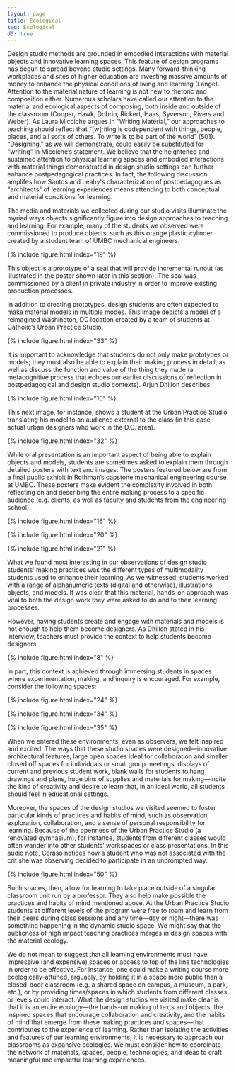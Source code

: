 ```yaml
---
layout: page
title: Ecological
tag: Ecological
d3: true
---
```

Design studio methods are grounded in embodied interactions with material objects and innovative learning spaces. This feature of design programs has begun to spread beyond studio settings. Many forward-thinking workplaces and sites of higher education are investing massive amounts of money to enhance the physical conditions of living and learning (Lange). Attention to the material nature of learning is not new to rhetoric and composition either. Numerous scholars have called our attention to the material and ecological aspects of composing, both inside and outside of the classroom (Cooper, Hawk, Dobrin, Rickert, Haas, Syverson, Rivers and Weber). As Laura Micciche argues in “Writing Material,” our approaches to teaching should reflect that “[w]riting is codependent with things, people, places, and all sorts of others. To write is to be part of the world” (501). “Designing,” as we will demonstrate, could easily be substituted for “writing” in Micciche’s statement. We believe that the heightened and sustained attention to physical learning spaces and embodied interactions with material things demonstrated in design studio settings can further enhance postpedagogical practices. In fact, the following discussion amplifes how Santos and Leahy's characterization of postpedagogues as "architects" of learning experiences means attending to both conceptual and material conditions for learning.

The media and materials we collected during our studio visits illuminate the myriad ways objects significantly figure into design approaches to teaching and learning. For example, many of the students we observed were commissioned to produce objects, such as this orange plastic cylinder created by a student team of UMBC mechanical engineers. 

{% include figure.html index="19" %}

This object is a prototype of a seal that will provide incremental runout (as illustrated in the poster shown later in this section). The seal was commissioned by a client in private industry in order to improve existing production processes.  

In addition to creating prototypes, design students are often expected to make material models in multiple modes. This image depicts a model of a reimagined Washington, DC location created by a team of students at Catholic’s Urban Practice Studio. 

{% include figure.html index="33" %}


It is important to acknowledge that students do not only make prototypes or models; they must also be able to explain their making process in detail, as well as discuss the function and value of the thing they made (a metacognitive process that echoes our earlier discussions of reflection in postpedagogical and design studio contexts). Arjun Dhillon describes:

{% include figure.html index="10" %}

This next image, for instance, shows a student at the Urban Practice Studio translating his model to an audience external to the class (in this case, actual urban designers who work in the D.C. area).


{% include figure.html index="32" %}

While oral presentation is an important aspect of being able to explain objects and models, students are sometimes asked to explain them through detailed posters with text and images. The posters featured below are from a final public exhibit in Rothman’s capstone mechanical engineering course at UMBC. These posters make evident the complexity involved in both reflecting on and describing the entire making process to a specific audience (e.g. clients, as well as faculty and students from the engineering school).

{% include figure.html index="16" %}

{% include figure.html index="20" %}

{% include figure.html index="21" %}


What we found most interesting in our observations of design studio students’ making practices was the different types of multimodality students used to enhance their learning. As we witnessed, students worked with a range of alphanumeric texts (digital and otherwise), illustrations, objects, and models. It was clear that this material, hands-on approach was vital to both the design work they were asked to do and to their learning processes.  

However, having students create and engage with materials and models is not enough to help them become designers. As Dhillon stated in his interview, teachers must provide the context to help students become designers.  

{% include figure.html index="8" %}

In part, this context is achieved through immersing students in spaces where experimentation, making, and inquiry is encouraged. For example, consider the following spaces:

{% include figure.html index="24" %}

{% include figure.html index="34" %}

{% include figure.html index="35" %}

When we entered these environments, even as observers, we felt inspired and excited. The ways that these studio spaces were designed—innovative architectural features, large open spaces ideal for collaboration and smaller closed off spaces for individuals or small group meetings, displays of current and previous student work, blank walls for students to hang drawings and plans, huge bins of supplies and materials for making—incite the kind of creativity and desire to learn that, in an ideal world, all students should feel in educational settings. 

Moreover, the spaces of the design studios we visited seemed to foster particular kinds of practices and habits of mind, such as observation, exploration, collaboration, and a sense of personal responsibility for learning. Because of the openness of the Urban Practice Studio (a renovated gymnasium), for instance, students from different classes would often wander into other students’ workspaces or class presentations. In this audio note, Ceraso notices how a student who was not associated with the crit she was observing decided to participate in an unprompted way:

{% include figure.html index="50" %}

Such spaces, then, allow for learning to take place outside of a singular classroom unit run by a professor. They also help make possible the practices and habits of mind mentioned above. At the Urban Practice Studio students at different levels of the program were free to roam and learn from their peers during class sessions and any time—day or night—there was something happening in the dynamic studio space. We might say that the publicness of high impact teaching practices merges in design spaces with the material ecology.

We do not mean to suggest that all learning environments must have impressive (and expensive) spaces or access to top of the line technologies in order to be effective. For instance, one could make a writing course more ecologically-attuned, arguably, by holding it in a space more public than a closed-door classroom (e.g. a shared space on campus, a museum, a park, etc.), or by providing times/spaces in which students from different classes or levels could interact. What the design studios we visited make clear is that it is an entire ecology—the hands-on making of texts and objects, the inspired spaces that encourage collaboration and creativity, and the habits of mind that emerge from these making practices and spaces—that contributes to the experience of learning. Rather than isolating the activities and features of our learning environments, it is necessary to approach our classrooms as expansive ecologies. We must consider how to coordinate the network of materials, spaces, people, technologies, and ideas to craft meaningful and impactful learning experiences.
